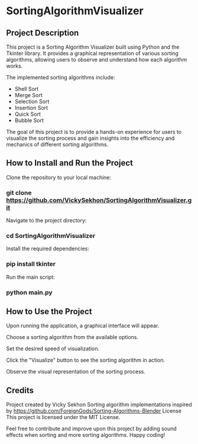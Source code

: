 # SortingAlgorithmVisualizer

## Project Description
This project is a Sorting Algorithm Visualizer built using Python and the Tkinter library. It provides a graphical representation of various sorting algorithms, allowing users to observe and understand how each algorithm works.

The implemented sorting algorithms include:

- Shell Sort
- Merge Sort
- Selection Sort
- Insertion Sort
- Quick Sort
- Bubble Sort

The goal of this project is to provide a hands-on experience for users to visualize the sorting process and gain insights into the efficiency and mechanics of different sorting algorithms.

## How to Install and Run the Project

Clone the repository to your local machine:

### git clone https://github.com/VickySekhon/SortingAlgorithmVisualizer.git

Navigate to the project directory:

### cd SortingAlgorithmVisualizer

Install the required dependencies:

### pip install tkinter

Run the main script:

### python main.py

## How to Use the Project

Upon running the application, a graphical interface will appear.

Choose a sorting algorithm from the available options.

Set the desired speed of visualization.

Click the "Visualize" button to see the sorting algorithm in action.

Observe the visual representation of the sorting process.

## Credits
Project created by Vicky Sekhon
Sorting algorithm implementations inspired by https://github.com/ForeignGods/Sorting-Algorithms-Blender
License
This project is licensed under the MIT License.

Feel free to contribute and improve upon this project by adding sound effects when sorting and more sorting algorithms. Happy coding!
